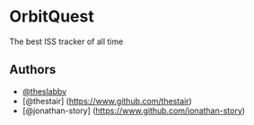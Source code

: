 # OrbitQuest

The best ISS tracker of all time
## Authors

- [@theslabby](https://www.github.com/theslabby)
- [@thestair] (https://www.github.com/thestair)
- [@jonathan-story] (https://www.github.com/jonathan-story)


